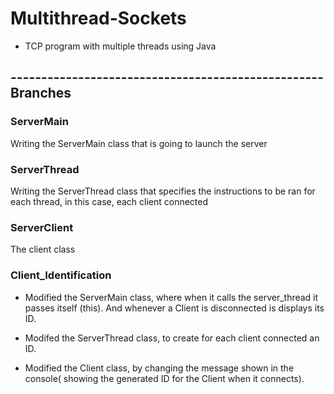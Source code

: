 # Multithread-Sockets
* TCP program with multiple threads using Java
## --------------------------------------------------- Branches
### ServerMain
Writing the ServerMain class that is going to launch the server

### ServerThread
Writing the ServerThread class that specifies the instructions to be ran for each thread, in this case, each client connected 

### ServerClient
The client class

### Client_Identification
- Modified the ServerMain class, where when it calls the server_thread it passes itself (this).
And whenever a Client is disconnected is displays its ID.

- Modifed the ServerThread class, to create for each client connected an ID.

- Modified the Client class, by changing the message shown in the console( showing the generated ID for the Client when it connects).
